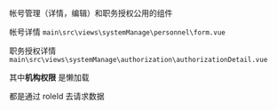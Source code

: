 帐号管理（详情，编辑）和职务授权公用的组件

帐号详情
`main\src\views\systemManage\personnel\form.vue`

职务授权详情
`main\src\views\systemManage\authorization\authorizationDetail.vue`

其中**机构权限** 是懒加载

都是通过 roleId 去请求数据